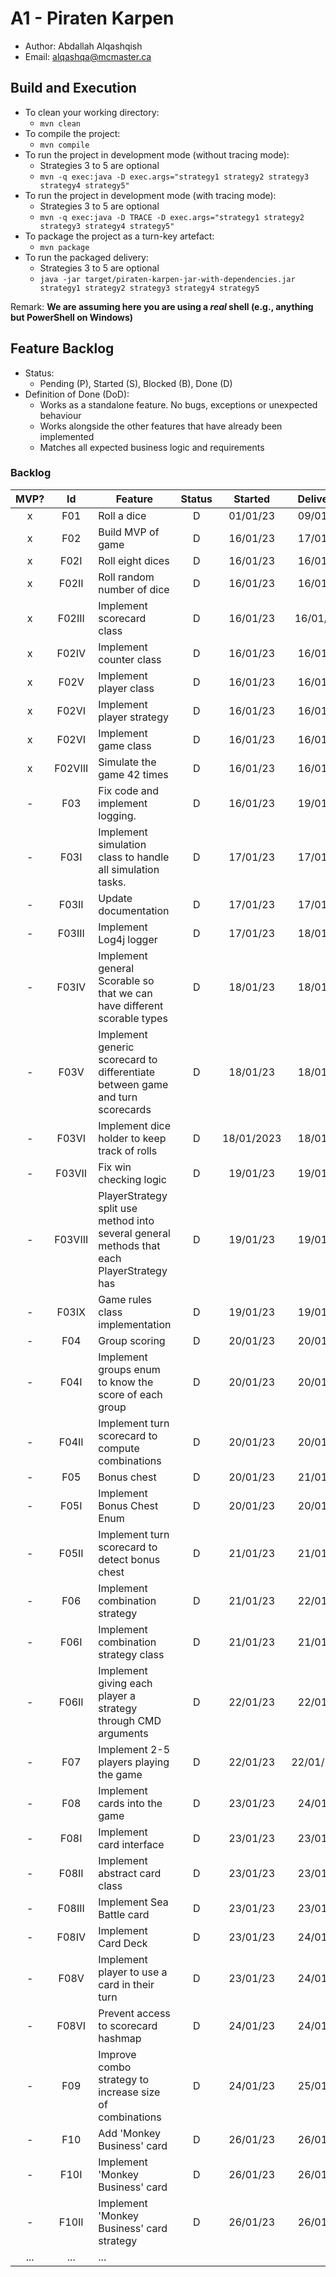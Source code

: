 # A1 - Piraten Karpen

  * Author: Abdallah Alqashqish
  * Email: alqashqa@mcmaster.ca

## Build and Execution

  * To clean your working directory:
    * `mvn clean`
  * To compile the project:
    * `mvn compile`
  * To run the project in development mode (without tracing mode):
    * Strategies 3 to 5 are optional 
    * `mvn -q exec:java -D exec.args="strategy1 strategy2 strategy3 strategy4 strategy5"`
  * To run the project in development mode (with tracing mode):
    * Strategies 3 to 5 are optional
    * `mvn -q exec:java -D TRACE -D exec.args="strategy1 strategy2 strategy3 strategy4 strategy5"`
  * To package the project as a turn-key artefact:
    * `mvn package`
  * To run the packaged delivery:
    *  Strategies 3 to 5 are optional
    * `java -jar target/piraten-karpen-jar-with-dependencies.jar strategy1 strategy2 strategy3 strategy4 strategy5` 

Remark: **We are assuming here you are using a _real_ shell (e.g., anything but PowerShell on Windows)**

## Feature Backlog

 * Status: 
   * Pending (P), Started (S), Blocked (B), Done (D)
 * Definition of Done (DoD):
   * Works as a standalone feature. No bugs, exceptions or unexpected behaviour
   * Works alongside the other features that have already been implemented
   * Matches all expected business logic and requirements

### Backlog 

| MVP? | Id  | Feature  | Status  |  Started  | Delivered |
| :-:  |:-:  |---       | :-:     | :-:       | :-:       |
| x   | F01 | Roll a dice |  D | 01/01/23 | 09/01/23 |
| x   | F02 | Build MVP of game  |  D | 16/01/23 | 17/01/23
| x   | F02I | Roll eight dices  |  D  | 16/01/23 | 16/01/23
| x   | F02II | Roll random number of dice  |  D | 16/01/23 | 16/01/23
| x   | F02III | Implement scorecard class  | D | 16/01/23 | 16/01/232
| x   | F02IV | Implement counter class | D | 16/01/23 | 16/01/23
| x   | F02V | Implement player class | D | 16/01/23 | 16/01/23
| x   | F02VI | Implement player strategy | D | 16/01/23 | 16/01/23
| x   | F02VI | Implement game class  | D | 16/01/23 | 16/01/23
| x   | F02VIII | Simulate the game 42 times | D | 16/01/23 | 16/01/23
| -   | F03 | Fix code and implement logging.  |  D  |  16/01/23  | 19/01/23
| -   | F03I | Implement simulation class to handle all simulation tasks.  |  D  | 17/01/23  | 17/01/23
| -   | F03II | Update documentation  |  D  |  17/01/23  | 17/01/23
| -   | F03III | Implement Log4j logger  |  D  | 17/01/23 | 18/01/23
| -   | F03IV | Implement general Scorable so that we can have different scorable types  |  D  | 18/01/23 | 18/01/23
| -   | F03V | Implement generic scorecard to differentiate between game and turn scorecards  |  D  | 18/01/23 | 18/01/23
| -   | F03VI | Implement dice holder to keep track of rolls |  D  | 18/01/2023 | 18/01/23
| -   | F03VII | Fix win checking logic |  D  | 19/01/23 | 19/01/23
| -   | F03VIII | PlayerStrategy split use method into several general methods that each PlayerStrategy has |  D  | 19/01/23 | 19/01/23
| -   | F03IX | Game rules class implementation | D | 19/01/23 | 19/01/23
| -   | F04 | Group scoring | D | 20/01/23 | 20/01/23
| -   | F04I | Implement groups enum to know the score of each group | D | 20/01/23 | 20/01/23
| -   | F04II | Implement turn scorecard to compute combinations  | D | 20/01/23 | 20/01/23
| -   | F05 | Bonus chest | D | 20/01/23 | 21/01/23
| -   | F05I | Implement Bonus Chest Enum | D | 20/01/23 | 20/01/23
| -   | F05II | Implement turn scorecard to detect bonus chest | D | 21/01/23 | 21/01/23
| -   | F06 | Implement combination strategy | D | 21/01/23 | 22/01/23
| -   | F06I | Implement combination strategy class | D | 21/01/23 | 21/01/23
| -   | F06II | Implement giving each player a strategy through CMD arguments | D | 22/01/23 | 22/01/23
| -   | F07 | Implement 2-5 players playing the game | D | 22/01/23 | 22/01/2023
| -   | F08 | Implement cards into the game | D | 23/01/23 | 24/01/23
| -   | F08I | Implement card interface | D | 23/01/23 | 23/01/23
| -   | F08II | Implement abstract card class | D | 23/01/23 | 23/01/23
| -   | F08III | Implement Sea Battle card | D | 23/01/23 | 23/01/23
| -   | F08IV | Implement Card Deck | D | 23/01/23 | 24/01/23
| -   | F08V | Implement player to use a card in their turn | D | 23/01/23 | 24/01/23
| -   | F08VI | Prevent access to scorecard hashmap | D | 24/01/23 | 24/01/23
| -   | F09 | Improve combo strategy to increase size of combinations | D | 24/01/23 | 25/01/23
| -   | F10 | Add 'Monkey Business' card | D | 26/01/23 | 26/01/23
| -   | F10I | Implement 'Monkey Business' card | D | 26/01/23 | 26/01/23
| -   | F10II | Implement 'Monkey Business' card strategy | D | 26/01/23 | 26/01/23
| ... | ... | ... |

